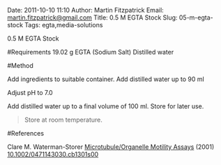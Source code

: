 Date: 2011-10-10 11:10
Author: Martin Fitzpatrick
Email: martin.fitzpatrick@gmail.com
Title: 0.5 M EGTA Stock
Slug: 05-m-egta-stock
Tags: egta,media-solutions

0.5 M EGTA Stock





#Requirements
19.02 g EGTA (Sodium Salt)
Distilled water

#Method

Add ingredients to suitable container. Add distilled water up to 90 ml



Adjust pH to 7.0



Add distilled water up to a final volume of 100 ml. Store for later use.


>Store at room temperature.




#References


Clare M. Waterman-Storer [Microtubule/Organelle Motility Assays](http://dx.doi.org/10.1002/0471143030.cb1301s00)  (2001)
[10.1002/0471143030.cb1301s00](http://dx.doi.org/10.1002/0471143030.cb1301s00)





